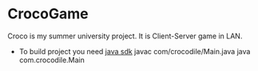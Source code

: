 # CrocoGame
Croco is my summer university project. It is Client-Server game 
in LAN. 

+ To build project you need [java sdk](http://www.oracle.com/technetwork/java/javase/downloads/index.html)
     javac com/crocodile/Main.java
     java com.crocodile.Main
